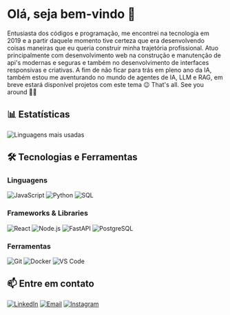 # Olá, seja bem-vindo 👋 

 Entusiasta dos códigos e programação, me encontrei na tecnologia em 2019 e a partir daquele momento tive certeza que era desenvolvendo coisas maneiras que eu queria construir minha trajetória profissional.
 Atuo principalmente com desenvolvimento web na construção e manutenção de api's modernas e seguras e também no desenvolvimento de interfaces responsivas e criativas.
 A fim de não ficar para trás em pleno ano da IA, também estou me aventurando no mundo de agentes de IA, LLM e RAG, em breve estará disponível projetos com este tema 😉
 That's all. See you around 🤘🏻

## 📊 Estatísticas

![Linguagens mais usadas](https://github-readme-stats.vercel.app/api/top-langs/?username=goulartandrey&layout=compact&theme=dark)

## 🛠️ Tecnologias e Ferramentas

### Linguagens
![JavaScript](https://img.shields.io/badge/-JavaScript-F7DF1E?style=for-the-badge&logo=javascript&logoColor=black)
![Python](https://img.shields.io/badge/-Python-3776AB?style=for-the-badge&logo=python&logoColor=white)
![SQL](https://img.shields.io/badge/-SQL-4479A1?style=for-the-badge&logo=sql&logoColor=white)

### Frameworks & Libraries
![React](https://img.shields.io/badge/-React-61DAFB?style=for-the-badge&logo=react&logoColor=black)
![Node.js](https://img.shields.io/badge/-Node.js-339933?style=for-the-badge&logo=node.js&logoColor=white)
![FastAPI](https://img.shields.io/badge/-FastAPI-009688?style=for-the-badge&logo=fastapi&logoColor=white)
![PostgreSQL](https://img.shields.io/badge/-PostgreSQL-336791?style=for-the-badge&logo=postgresql&logoColor=white)

### Ferramentas
![Git](https://img.shields.io/badge/-Git-F05032?style=for-the-badge&logo=git&logoColor=white)
![Docker](https://img.shields.io/badge/-Docker-2496ED?style=for-the-badge&logo=docker&logoColor=white)
![VS Code](https://img.shields.io/badge/-VS%20Code-007ACC?style=for-the-badge&logo=visual-studio-code&logoColor=white)

## 📫 Entre em contato

[![LinkedIn](https://img.shields.io/badge/-LinkedIn-0077B5?style=for-the-badge&logo=linkedin&logoColor=white)](https://linkedin.com/in/goulartandrey)
[![Email](https://img.shields.io/badge/-Email-D14836?style=for-the-badge&logo=gmail&logoColor=white)](mailto:goularttandd@gmail.com)
[![Instagram](https://img.shields.io/badge/-Instagram-E4405F?style=for-the-badge&logo=instagram&logoColor=white)](https://instagram.com/goulart_andrey)
